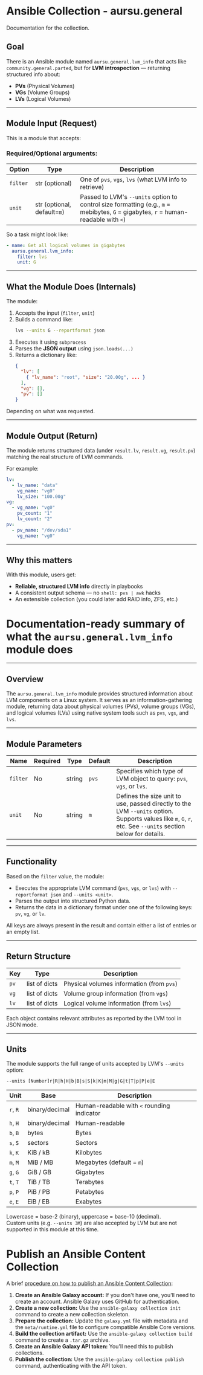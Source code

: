 # Ansible Collection - aursu.general

Documentation for the collection.

## **Goal**

There is an Ansible module named `aursu.general.lvm_info` that acts like `community.general.parted`, but for **LVM introspection** — returning structured info about:

- **PVs** (Physical Volumes)
- **VGs** (Volume Groups)
- **LVs** (Logical Volumes)

---

## **Module Input (Request)**

This is a module that accepts:

### Required/Optional arguments:

| Option | Type | Description |
|--------|------|-------------|
| `filter` | str (optional) | One of `pvs`, `vgs`, `lvs` (what LVM info to retrieve) |
| `unit` | str (optional, default=`m`) | Passed to LVM's `--units` option to control size formatting (e.g., `m` = mebibytes, `G` = gigabytes, `r` = human-readable with `<`) |

So a task might look like:

```yaml
- name: Get all logical volumes in gigabytes
  aursu.general.lvm_info:
    filter: lvs
    unit: G
```

---

## **What the Module Does (Internals)**

The module:

1. Accepts the input (`filter`, `unit`)
2. Builds a command like:
   ```bash
   lvs --units G --reportformat json
   ```
3. Executes it using `subprocess`
4. Parses the **JSON output** using `json.loads(...)`
5. Returns a dictionary like:
   ```json
   {
     "lv": [
       { "lv_name": "root", "size": "20.00g", ... }
     ],
     "vg": [],
     "pv": []
   }
   ```

Depending on what was requested.

---

## **Module Output (Return)**

The module returns structured data (under `result.lv`, `result.vg`, `result.pv`) matching the real structure of LVM commands.

For example:

```yaml
lv:
  - lv_name: "data"
    vg_name: "vg0"
    lv_size: "100.00g"
vg:
  - vg_name: "vg0"
    pv_count: "1"
    lv_count: "2"
pv:
  - pv_name: "/dev/sda1"
    vg_name: "vg0"
```

---

## **Why this matters**

With this module, users get:

- **Reliable, structured LVM info** directly in playbooks
- A consistent output schema — no `shell: pvs | awk` hacks
- An extensible collection (you could later add RAID info, ZFS, etc.)

# **Documentation-ready summary** of what the `aursu.general.lvm_info` module does

---

## Overview

The `aursu.general.lvm_info` module provides structured information about LVM components on a Linux system. It serves as an information-gathering module, returning data about physical volumes (PVs), volume groups (VGs), and logical volumes (LVs) using native system tools such as `pvs`, `vgs`, and `lvs`.

---

## Module Parameters

| Name   | Required | Type | Default | Description |
|--------|----------|------|---------|-------------|
| `filter` | No | string | `pvs` | Specifies which type of LVM object to query: `pvs`, `vgs`, or `lvs`. |
| `unit`   | No | string | `m`   | Defines the size unit to use, passed directly to the LVM `--units` option. Supports values like `m`, `G`, `r`, etc. See `--units` section below for details. |

---

## Functionality

Based on the `filter` value, the module:

- Executes the appropriate LVM command (`pvs`, `vgs`, or `lvs`) with `--reportformat json` and `--units <unit>`.
- Parses the output into structured Python data.
- Returns the data in a dictionary format under one of the following keys: `pv`, `vg`, or `lv`.

All keys are always present in the result and contain either a list of entries or an empty list.

---

## Return Structure

| Key | Type | Description |
|-----|------|-------------|
| `pv` | list of dicts | Physical volumes information (from `pvs`) |
| `vg` | list of dicts | Volume group information (from `vgs`) |
| `lv` | list of dicts | Logical volume information (from `lvs`) |

Each object contains relevant attributes as reported by the LVM tool in JSON mode.

---

## Units

The module supports the full range of units accepted by LVM's `--units` option:

```
--units [Number]r|R|h|H|b|B|s|S|k|K|m|M|g|G|t|T|p|P|e|E
```

| Unit | Base | Description |
|------|------|-------------|
| `r`, `R` | binary/decimal | Human-readable with `<` rounding indicator |
| `h`, `H` | binary/decimal | Human-readable |
| `b`, `B` | bytes          | Bytes |
| `s`, `S` | sectors        | Sectors |
| `k`, `K` | KiB / kB       | Kilobytes |
| `m`, `M` | MiB / MB       | Megabytes (default = `m`) |
| `g`, `G` | GiB / GB       | Gigabytes |
| `t`, `T` | TiB / TB       | Terabytes |
| `p`, `P` | PiB / PB       | Petabytes |
| `e`, `E` | EiB / EB       | Exabytes |

Lowercase = base-2 (binary), uppercase = base-10 (decimal).  
Custom units (e.g. `--units 3M`) are also accepted by LVM but are not supported in this module at this time.

# Publish an Ansible Content Collection

A brief [procedure on how to publish an Ansible Content Collection](https://developers.redhat.com/learning/learn:ansible:getting-started-ansible-content-collections/resource/resources:creating-and-publishing-ansible-content-collections):

1.  **Create an Ansible Galaxy account:** If you don't have one, you'll need to create an account. Ansible Galaxy uses GitHub for authentication.
2.  **Create a new collection:** Use the `ansible-galaxy collection init` command to create a new collection skeleton.
3.  **Prepare the collection:** Update the `galaxy.yml` file with metadata and the `meta/runtime.yml` file to configure compatible Ansible Core versions.
4.  **Build the collection artifact:** Use the `ansible-galaxy collection build` command to create a `.tar.gz` archive.
5.  **Create an Ansible Galaxy API token:** You'll need this to publish collections.
6.  **Publish the collection:** Use the `ansible-galaxy collection publish` command, authenticating with the API token.
